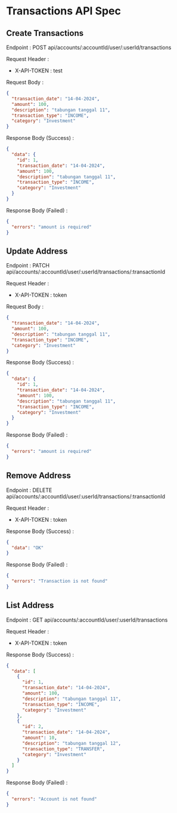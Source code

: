 # Transactions API Spec

## Create Transactions

Endpoint : POST api/accounts/:accountId/user/:userId/transactions

Request Header :

- X-API-TOKEN : test

Request Body :

```json
{
  "transaction_date": "14-04-2024",
  "amount": 100,
  "description": "tabungan tanggal 11",
  "transaction_type": "INCOME",
  "category": "Investment"
}
```

Response Body (Success) :

```json
{
  "data": {
    "id": 1,
    "transaction_date": "14-04-2024",
    "amount": 100,
    "description": "tabungan tanggal 11",
    "transaction_type": "INCOME",
    "category": "Investment"
  }
}
```

Response Body (Failed) :

```json
{
  "errors": "amount is required"
}
```

## Update Address

Endpoint : PATCH api/accounts/:accountId/user/:userId/transactions/:transactionId

Request Header :

- X-API-TOKEN : token

Request Body :

```json
{
  "transaction_date": "14-04-2024",
  "amount": 100,
  "description": "tabungan tanggal 11",
  "transaction_type": "INCOME",
  "category": "Investment"
}
```

Response Body (Success) :

```json
{
  "data": {
    "id": 1,
    "transaction_date": "14-04-2024",
    "amount": 100,
    "description": "tabungan tanggal 11",
    "transaction_type": "INCOME",
    "category": "Investment"
  }
}
```

Response Body (Failed) :

```json
{
  "errors": "amount is required"
}
```

## Remove Address

Endpoint : DELETE api/accounts/:accountId/user/:userId/transactions/:transactionId

Request Header :

- X-API-TOKEN : token

Response Body (Success) :

```json
{
  "data": "OK"
}
```

Response Body (Failed) :

```json
{
  "errors": "Transaction is not found"
}
```

## List Address

Endpoint : GET api/accounts/:accountId/user/:userId/transactions

Request Header :

- X-API-TOKEN : token

Response Body (Success) :

```json
{
  "data": [
    {
      "id": 1,
      "transaction_date": "14-04-2024",
      "amount": 100,
      "description": "tabungan tanggal 11",
      "transaction_type": "INCOME",
      "category": "Investment"
    },
    {
      "id": 2,
      "transaction_date": "14-04-2024",
      "amount": 10,
      "description": "tabungan tanggal 12",
      "transaction_type": "TRANSFER",
      "category": "Investment"
    }
  ]
}
```

Response Body (Failed) :

```json
{
  "errors": "Account is not found"
}
```
